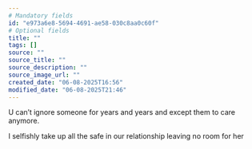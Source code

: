 ```yaml
---
# Mandatory fields
id: "e973a6e8-5694-4691-ae58-030c8aa0c60f"
# Optional fields
title: ""
tags: []
source: ""
source_title: ""
source_description: ""
source_image_url: ""
created_date: "06-08-2025T16:56"
modified_date: "06-08-2025T21:46"
---
```

U can’t ignore someone for years and years and except them to care anymore. 

I selfishly take up all the safe in our relationship leaving no room for her 